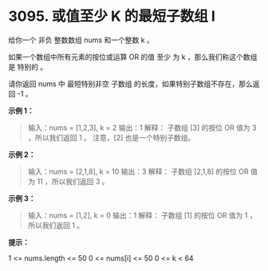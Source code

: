 # 3095. 或值至少 K 的最短子数组 I

给你一个 非负 整数数组 nums 和一个整数 k 。

如果一个数组中所有元素的按位或运算 OR 的值 至少 为 k ，那么我们称这个数组是 特别的 。

请你返回 nums 中 最短特别非空
子数组
的长度，如果特别子数组不存在，那么返回 -1 。

**示例 1：**

>输入：nums = [1,2,3], k = 2
输出：1
解释：
子数组 [3] 的按位 OR 值为 3 ，所以我们返回 1 。
注意，[2] 也是一个特别子数组。

**示例 2：**

>输入：nums = [2,1,8], k = 10
输出：3
解释：
子数组 [2,1,8] 的按位 OR 值为 11 ，所以我们返回 3 。

**示例 3：**

>输入：nums = [1,2], k = 0
输出：1
解释：
子数组 [1] 的按位 OR 值为 1 ，所以我们返回 1 。



**提示：**

1 <= nums.length <= 50
0 <= nums[i] <= 50
0 <= k < 64